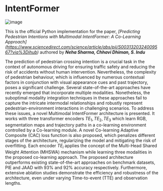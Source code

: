 # IntentFormer
![image](https://github.com/neha013/IntentFormer/assets/41139808/36397937-e07a-4f53-8a64-7d472cd1bad3)

This is the official Python implementation for the paper, *[Predicting Pedestrian Intentions with Multimodal IntentFormer: A Co-Learning Approach] (https://www.sciencedirect.com/science/article/abs/pii/S0031320324009567?via%3Dihub)* authored by ***Neha Sharma, Chhavi Dhiman, S. Indu***

The prediction of pedestrian crossing intention is a crucial task in the context of autonomous driving for ensuring traffic safety and reducing the risk of accidents without human intervention. Nevertheless, the complexity of pedestrian behaviour, which is influenced by numerous contextual factors in conjunction with visual appearance cues and past trajectory, poses a significant challenge. Several state-of-the-art approaches have recently emerged that incorporate multiple modalities. Nonetheless, the suboptimal modality integration techniques in these approaches fail to capture the intricate intermodal relationships and robustly represent pedestrian-environment interactions in challenging scenarios. To address these issues, a novel Multimodal IntentFormer architecture is presented. It works with three transformer encoders $TE_1,TE_2,TE_3$  which learn RGB, segmentation maps and trajectory paths in a co-learning environment controlled by a Co-learning module. A novel Co-learning Adaptive Composite (CAC) loss function is also proposed, which penalizes different stages of the architecture, regularizing the model and mitigating the risk of overfitting.  Each encoder $TE_i$  applies the concept of the Multi-Head Shared Weight Attention (MHSWA) mechanism while learning three modalities in the proposed co-learning approach. The proposed architecture outperforms existing state-of-the-art approaches on benchmark datasets, PIE and JAAD with 93% and 92% accuracy respectively. Furthermore, extensive ablation studies demonstrate the efficiency and robustness of the architecture, even under varying Time-to-event (TTE) and observation lengths. 

